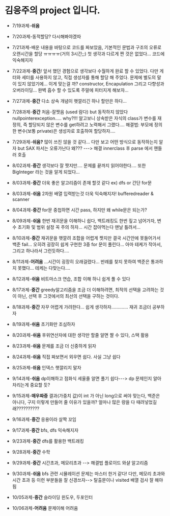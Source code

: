 <h1>김응주의 project 입니다.</h1>


- 7/19과제-**쉬움**
- 7/20과제-동적할당? 다시해봐야겠따
- 7/21과제-배운 내용을 바탕으로 코드를 짜보았음, 기본적인 문법과 구조의 오류로 오랜시간을 할당 ㅠㅠㅠㅠ(거의 3시간;;) 첫 생각과 다르게 짠 것은 없었다... 코드에 익숙해지자
- 7/22과제-**중간**/ 앞서 했던 경험으로 생각보다 수월하게 완료 할 수 있었다. 다만 게터와 세터를 사용하지 않고, 직접 생성자를 통해 할당 해 주었다. 문제에 별도의 말이 있지 않았기에... 이게 맞는걸 까? constructor, Encapulation 그리고 다향성과 오버라이딩... 완벽 흡수 할 수 있도록 주말에 피터지게 해보자...
- 7/27과제-**중간** 다소 상속 개념이 햇깔리긴 하나 할만은 하다...
- 7/28과제-**중간** 처음-잘짯음 (used 람다) but 동작하지 않았다 nullpointerexception..... why?!!! 알고보니 상속받은 자식의 class가 변수를 재정의, 즉 할당되지 않은 변수를 get하려고 노력해서 그랬다.... 해결법: 부모에 정의한 변수(보통 private)은 생성자로 호출하여 할당하자....
- 7/29과제-**쉬움?** 많이 쓰진 않을 것 같다... 다만 보고 어떤 방식으로 동작하는지 알자 but SAX 파서는 오류가난다 왜??? ---> 해결 innerclass 후 parse 에서 핸들러 호출
- 8/02과제-**중간** 생각보다 잘 짯지만.... 문제를 끝까지 읽어야한다.... 또한 BigInteger 라는 것을 알게 되었다...
- 8/03과제-**중간** 더욱 좋은 알고리즘이 존재 할것 같다 ex) dfs or 간단 for문
- 8/03과제-**쉬움** 2차원 배열 입력받는것 더욱 익숙해지자! bufferedreader & scanner
- 8/04과제-**중간** for문 중첩하면 시간 pass, 하지만 왜 while문은 되는가?
- 8/09과제-**쉬움** 한번 재귀문을 이해하니 쉽다, 백트래킹도 한번 짚고 넘어가자, 변수 초기화 및 범위 설정 꼭 주의 하자... 시간 잡아먹는다 맨날 틀려서...
- 8/10과제-**중간** 재귀문을 햇깔려 조합을 어렵게 짯지만 결국 시간안에 못들어가서 백준 fail... 오히려 굉장히 쉽게 구현한 3중 for 문이 풀린다... 아마 테케가 작아서, 그리고 하나라서 그런듯하다....
- 8/11과제-**어려움** ...시간이 굉장히 오래걸렸다... 반례를 찾지 못하여 백준은 통과하지 못했다... 테케는 다맞는다....
- 8/12과제-**쉬움** 비트마스크 연습, 조합 이해 하니 쉽게 풀 수 있다
- 8/17과제-**중간** greedy알고리즘을 조금 더 이해하려면, 최적의 선택을 고려하는 것이 아닌, 선택 후 그것에서의 최선의 선택을 구하는 것이다.
- 8/18과제-**중간** 자꾸 어렵게 가려한다... 쉽게 생각하자............. 재귀 조금더 공부하자
- 8/19과제-**쉬움** 초기화만 조심하자
- 8/20과제-**쉬움** 후위연산자에 대한 생각만 할줄 알면 짤 수 있다, 스택 활용
- 8/23과제-**쉬움** 문제를 조금 더 신중하게 읽자
- 8/24과제-**쉬움** 직접 짜보면서 외우면 쉽다. 사실 그냥 쉽다
- 8/25과제-**쉬움** 인덱스 햇깔리지 말자


- 9/14과제-**쉬움** dp이해하고 점화식 세울줄 알면 풀기 쉽다---> dp 문제인지 알아차리는게 중요할 듯?
- 9/15과제-**매우짜증** 결과(가중치 값)이 int 가 아닌 long으로 써야 맞는다, 백준은 아니다, 구지 이렇게 만들어 줄 이유가 있을까? 얼마나 많은 량을 다 때려넣었길래??????????
- 9/16과제-**중간** 응용이라 살짝 꼬임
- 9/17과제-**중간** bfs, dfs 익숙해지자
- 9/23과제-**중간** dfs를 활용한 백트래킹
- 9/28과제-**중간** 수학
- 9/29과제-**중간** 시간초과, 메모리초과 --> 해결법 플로이드 와샬 알고리즘
- 9/30과제-**쉬움** bfs 관련 시뮬레이션 문제는 마스터 한거 같다! 다만, 메모리 초과와 시간 초과 등 이런 부분들을 잘 신경쓰자--> 탈출문이나 visited 배열 검사 잘 해야됨
- 10/05과제-**중간** 슬라이딩 윈도우, 두포인터
- 10/06과제-**어려움** 문제이해 어려움
